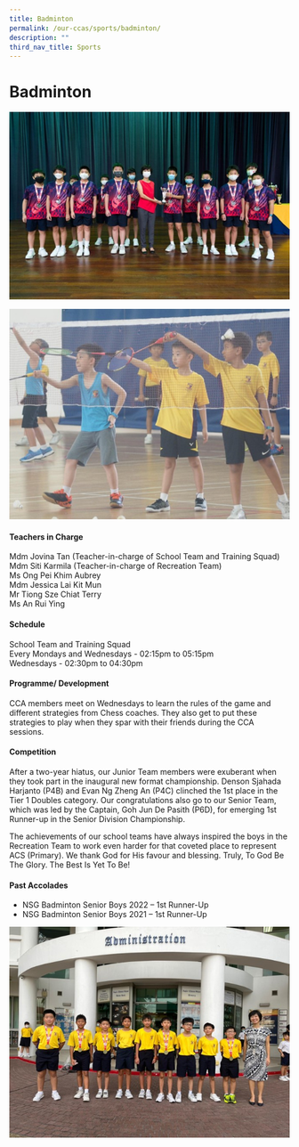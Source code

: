```yaml
---
title: Badminton
permalink: /our-ccas/sports/badminton/
description: ""
third_nav_title: Sports
---
```

# **Badminton**
![](/images/badminton%202.jpg)

![](/images/badminton.jpg)

#### **Teachers in Charge**

Mdm Jovina Tan (Teacher-in-charge of School Team and Training Squad) <br> Mdm Siti Karmila (Teacher-in-charge of Recreation Team) <br> Ms Ong Pei Khim Aubrey <br> Mdm Jessica Lai Kit Mun <br> Mr Tiong Sze Chiat Terry <br> Ms An Rui Ying

#### **Schedule**

School Team and Training Squad <br>
Every Mondays and Wednesdays - 02:15pm to 05:15pm <br>
Wednesdays - 02:30pm to 04:30pm

#### **Programme/ Development**

CCA members meet on Wednesdays to learn the rules of the game and different strategies from Chess coaches. They also get to put these strategies to play when they spar with their friends during the CCA sessions.
	
#### **Competition**

After a two-year hiatus, our Junior Team members were exuberant when they took part in the inaugural new format championship. Denson Sjahada Harjanto (P4B) and Evan Ng Zheng An (P4C) clinched the 1st place in the Tier 1 Doubles category. Our congratulations also go to our Senior Team, which was led by the Captain, Goh Jun De Pasith (P6D), for emerging 1st Runner-up in the Senior Division Championship.

The achievements of our school teams have always inspired the boys in the Recreation Team to work even harder for that coveted place to represent ACS (Primary). We thank God for His favour and blessing. Truly, To God Be The Glory. The Best Is Yet To Be!

#### **Past Accolades**

* NSG Badminton Senior Boys 2022&nbsp;– 1st Runner-Up
* NSG Badminton Senior Boys 2021&nbsp;– 1st Runner-Up

![](/images/badminton%203.jpg)